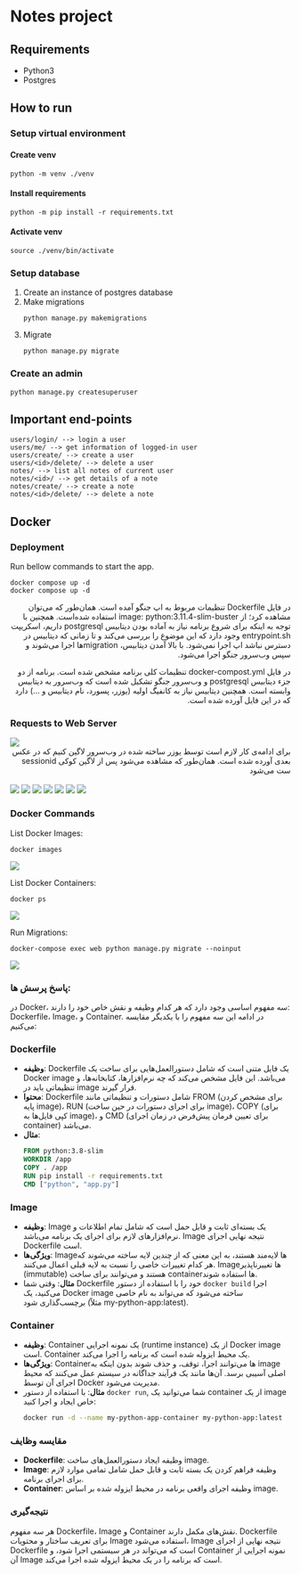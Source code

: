 # Notes project

## Requirements
- Python3
- Postgres

## How to run

### Setup virtual environment

#### Create venv
```
python -m venv ./venv
```

#### Install requirements
```
python -m pip install -r requirements.txt
```

#### Activate venv
```
source ./venv/bin/activate
```

### Setup database
1. Create an instance of postgres database
2. Make migrations
    ```
    python manage.py makemigrations
    ```
3. Migrate
    ```
    python manage.py migrate
    ```

### Create an admin
```
python manage.py createsuperuser
```

## Important end-points
```
users/login/ --> login a user
users/me/ --> get information of logged-in user
users/create/ --> create a user
users/<id>/delete/ --> delete a user
notes/ --> list all notes of current user
notes/<id>/ --> get details of a note
notes/create/ --> create a note
notes/<id>/delete/ --> delete a note
```

## Docker

### Deployment

Run bellow commands to start the app.
```shell
docker compose up -d
docker compose up -d
``` 

<div dir="rtl">
در فایل Dockerfile تنظیمات مربوط به اپ جنگو آمده است. همان‌طور که می‌توان مشاهده کرد؛
از image: python:3.11.4-slim-buster استفاده شده‌است.
همچنین با توجه به اینکه برای شروع برنامه نیاز به آماده بودن دیتابیس postgresql داریم،
اسکریپت entrypoint.sh وجود دارد که این موضوع را بررسی می‌کند و تا زمانی که دیتابیس در دسترس نباشد اپ اجرا نمی‌شود.
با بالا آمدن دیتابیس، migrationها اجرا می‌شوند و سپس وب‌سرور جنگو اجرا می‌شود.

در فایل docker-compost.yml تنظیمات کلی برنامه مشخص شده است.
برنامه از دو جزء دیتابیس postgresql و وب‌سرور جنگو تشکیل شده است که وب‌سرور به دیتابیس وابسته است.
همچنین دیتابیس نیاز به کانفیگ اولیه (یوزر، پسورد، نام دیتابیس و ...) دارد که در این فایل آورده شده است.

</div>


### Requests to Web Server

<img src="statics/1.png">

<br>
<div dir="rtl">
برای ادامه‌ی کار لازم است توسط یوزر ساخته شده در وب‌سرور لاگین کنیم که در عکس بعدی آورده شده است. همان‌طور که مشاهده می‌شود پس از لاگین کوکی sessionid ست می‌شود
</div>
<br>

<img src="statics/2.png">
<img src="statics/3.png">
<img src="statics/4.png">
<img src="statics/5.png">
<img src="statics/6.png">
<img src="statics/7.png">
<img src="statics/8.png">


### Docker Commands

List Docker Images:
```shell
docker images
```
<img src="statics/docker-images.png">

List Docker Containers:
```shell
docker ps
```
<img src="statics/docker-ps.png">


Run Migrations:
```shell
docker-compose exec web python manage.py migrate --noinput
```
<img src="statics/migrate-command.png">


### پاسخ پرسش ها:

در Docker، سه مفهوم اساسی وجود دارد که هر کدام وظیفه و نقش خاص خود را دارند: Dockerfile، Image، و Container. در ادامه این سه مفهوم را با یکدیگر مقایسه می‌کنیم:

### Dockerfile
- **وظیفه**: Dockerfile یک فایل متنی است که شامل دستورالعمل‌هایی برای ساخت یک Docker image می‌باشد. این فایل مشخص می‌کند که چه نرم‌افزارها، کتابخانه‌ها، و تنظیماتی باید در image قرار گیرند.
- **محتوا**: Dockerfile شامل دستورات و تنظیماتی مانند FROM (برای مشخص کردن پایه image)، RUN (برای اجرای دستورات در حین ساخت image)، COPY (برای کپی فایل‌ها به image)، و CMD (برای تعیین فرمان پیش‌فرض در زمان اجرای container) می‌باشد.
- **مثال**:
  ```dockerfile
  FROM python:3.8-slim
  WORKDIR /app
  COPY . /app
  RUN pip install -r requirements.txt
  CMD ["python", "app.py"]
  ```

### Image
- **وظیفه**: Image یک بسته‌ای ثابت و قابل حمل است که شامل تمام اطلاعات و نرم‌افزارهای لازم برای اجرای یک برنامه می‌باشد. Image نتیجه نهایی اجرای Dockerfile است.
- **ویژگی‌ها**: Image‌ها لایه‌مند هستند، به این معنی که از چندین لایه ساخته می‌شوند که هر کدام تغییرات خاصی را نسبت به لایه قبلی اعمال می‌کنند. Image‌ها تغییرناپذیر (immutable) هستند و می‌توانند برای ساخت container‌ها استفاده شوند.
- **مثال**: وقتی شما Dockerfile خود را با استفاده از دستور `docker build` اجرا می‌کنید، یک Docker image ساخته می‌شود که می‌تواند به نام خاصی برچسب‌گذاری شود (مثلاً my-python-app:latest).

### Container
- **وظیفه**: Container یک نمونه اجرایی (runtime instance) از یک Docker image است. Container یک محیط ایزوله شده است که برنامه را اجرا می‌کند.
- **ویژگی‌ها**: Container‌ها می‌توانند اجرا، توقف، و حذف شوند بدون اینکه به image اصلی آسیبی برسد. آن‌ها مانند یک فرآیند جداگانه در سیستم عمل می‌کنند که محیط اجرای آن توسط Docker مدیریت می‌شود.
- **مثال**: با استفاده از دستور `docker run`, شما می‌توانید یک container از یک image خاص ایجاد و اجرا کنید:
  ```sh
  docker run -d --name my-python-app-container my-python-app:latest
  ```

### مقایسه وظایف
- **Dockerfile**: وظیفه ایجاد دستورالعمل‌های ساخت image.
- **Image**: وظیفه فراهم کردن یک بسته ثابت و قابل حمل شامل تمامی موارد لازم برای اجرای برنامه.
- **Container**: وظیفه اجرای واقعی برنامه در محیط ایزوله شده بر اساس image.

### نتیجه‌گیری
هر سه مفهوم Dockerfile، Image و Container نقش‌های مکمل دارند. Dockerfile برای تعریف ساختار و محتویات Image استفاده می‌شود، Image نتیجه نهایی از اجرای Dockerfile است که می‌تواند در هر سیستمی اجرا شود، و Container نمونه اجرایی از آن Image است که برنامه را در یک محیط ایزوله شده اجرا می‌کند.
